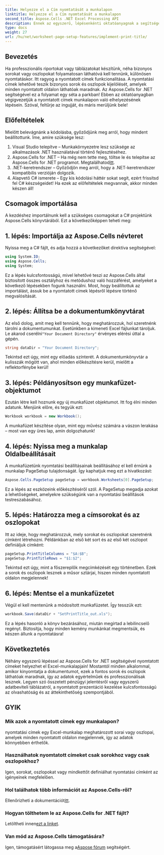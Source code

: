 ```yaml
---
title: Helyezze el a Cím nyomtatását a munkalapon
linktitle: Helyezze el a Cím nyomtatását a munkalapon
second_title: Aspose.Cells .NET Excel Processing API
description: Ennek az egyszerű, lépésenkénti oktatóanyagnak a segítségével megtudhatja, hogyan implementálhat nyomtatott címeket Excel-munkalapokon az Aspose.Cells for .NET segítségével.
type: docs
weight: 27
url: /hu/net/worksheet-page-setup-features/implement-print-title/
---
```

## Bevezetés
Ha professzionális riportokat vagy táblázatokat készítünk, néha bizonyos sorokat vagy oszlopokat folyamatosan láthatóvá kell tennünk, különösen nyomtatáskor. Itt ragyog a nyomtatott címek funkcionalitása. A nyomtatási címek lehetővé teszik bizonyos sorok és oszlopok kijelölését, amelyek minden nyomtatott oldalon láthatóak maradnak. Az Aspose.Cells for .NET segítségével ez a folyamat egy séta a parkban! Ebben az oktatóanyagban végigvezetjük a nyomtatott címek munkalapon való elhelyezésének lépésein. Szóval, feltűrje az ingujját, és máris merüljünk bele!
## Előfeltételek
Mielőtt belevágnánk a kódolásba, győződjünk meg arról, hogy mindent beállítottunk. Íme, amire szüksége lesz:
1. Visual Studio telepítve – Munkakörnyezetre lesz szüksége az alkalmazások .NET használatával történő fejlesztéséhez.
2.  Aspose.Cells for .NET – Ha még nem tette meg, töltse le és telepítse az Aspose.Cells for .NET programot. Megtalálhatod[itt](https://releases.aspose.com/cells/net/).
3. .NET-keretrendszer – Győződjön meg arról, hogy a .NET-keretrendszer kompatibilis verzióján dolgozik.
4. Alapvető C# ismerete – Egy kis kódolási háttér sokat segít, ezért frissítsd fel C# készségeidet!
Ha ezek az előfeltételek megvannak, akkor minden készen áll!
## Csomagok importálása
A kezdéshez importálnunk kell a szükséges csomagokat a C# projektünk Aspose.Cells könyvtárából. Ezt a következőképpen teheti meg:
## 1. lépés: Importálja az Aspose.Cells névteret
Nyissa meg a C# fájlt, és adja hozzá a következőket direktíva segítségével:
```csharp
using System.IO;
using Aspose.Cells;
using System;
```
Ez a lépés kulcsfontosságú, mivel lehetővé teszi az Aspose.Cells által biztosított összes osztályhoz és metódushoz való hozzáférést, amelyeket a következő lépésekben fogunk használni.
Most, hogy beállítottuk az importálást, ássuk be a nyomtatott címek lépésről lépésre történő megvalósítását.
## 2. lépés: Állítsa be a dokumentumkönyvtárat
Az első dolog, amit meg kell tennünk, hogy meghatározzuk, hol szeretnénk tárolni a dokumentumunkat. Esetünkben a kimeneti Excel fájlunkat tároljuk. Le akarod cserélni`"Your Document Directory"` érvényes elérési úttal a gépén.
```csharp
string dataDir = "Your Document Directory";
```
Tekintsd ezt úgy, mint egy előadás színterét. A dokumentumkönyvtár a kulisszák mögött van, ahol minden előkészítésre kerül, mielőtt a reflektorfénybe kerül!
## 3. lépés: Példányosítson egy munkafüzet-objektumot
Ezután létre kell hoznunk egy új munkafüzet objektumot. Itt fog élni minden adatunk. Menjünk előre, és tegyük ezt:
```csharp
Workbook workbook = new Workbook();
```
A munkafüzet készítése olyan, mint egy művész számára a vászon lerakása – most van egy üres lap, amin dolgozhatunk!
## 4. lépés: Nyissa meg a munkalap Oldalbeállításait
A munkafüzetünk nyomtatási beállításainak beállításához el kell érnünk a munkalap PageSetup tulajdonságát. Így kaphatjuk meg ezt a hivatkozást:
```csharp
Aspose.Cells.PageSetup pageSetup = workbook.Worksheets[0].PageSetup;
```
Ez a lépés az eszközeink előkészítéséről szól. A PageSetup megadja azokat a lehetőségeket, amelyekre szükségünk van a nyomtatási beállítások testreszabásához.
## 5. lépés: Határozza meg a címsorokat és az oszlopokat
Itt az ideje, hogy meghatározzuk, mely sorokat és oszlopokat szeretnénk címként létrehozni. Példánkban az első két sort és az első két oszlopot definiáljuk címként:
```csharp
pageSetup.PrintTitleColumns = "$A:$B";
pageSetup.PrintTitleRows = "$1:$2";
```
Tekintsd ezt úgy, mint a főszereplők megcímkézését egy történetben. Ezek a sorok és oszlopok lesznek a műsor sztárjai, hiszen minden nyomtatott oldalon megjelennek!
## 6. lépés: Mentse el a munkafüzetet
Végül el kell mentenünk a módosított munkafüzetet. Így tesszük ezt:
```csharp
workbook.Save(dataDir + "SetPrintTitle_out.xls");
```
Ez a lépés hasonló a könyv bezárásához, miután megírtad a lebilincselő regényt. Biztosítja, hogy minden kemény munkánkat megmentsük, és készen állunk a nyomtatásra!
## Következtetés
Néhány egyszerű lépéssel az Aspose.Cells for .NET segítségével nyomtatott címeket helyezhet el Excel-munkalapjain! Mostantól minden alkalommal, amikor kinyomtatja a dokumentumot, ezek a fontos sorok és oszlopok láthatóak maradnak, így az adatok egyértelműek és professzionálisak lesznek. Legyen szó összetett pénzügyi jelentésről vagy egyszerű adatbeviteli táblázatról, a nyomtatott prezentáció kezelése kulcsfontosságú az olvashatóság és az áttekinthetőség szempontjából. 
## GYIK
### Mik azok a nyomtatott címek egy munkalapon?
nyomtatási címek egy Excel-munkalap meghatározott sorai vagy oszlopai, amelyek minden nyomtatott oldalon megjelennek, így az adatok könnyebben érthetők.
### Használhatok nyomtatott címeket csak sorokhoz vagy csak oszlopokhoz?
Igen, sorokat, oszlopokat vagy mindkettőt definiálhat nyomtatási címként az igényeinek megfelelően.
### Hol találhatok több információt az Aspose.Cells-ről?
 Ellenőrizheti a dokumentációt[itt](https://reference.aspose.com/cells/net/).
### Hogyan tölthetem le az Aspose.Cells for .NET fájlt?
 Letöltheti innen[ezt a linket](https://releases.aspose.com/cells/net/).
### Van mód az Aspose.Cells támogatására?
 Igen, támogatásért látogassa meg a[Aspose fórum](https://forum.aspose.com/c/cells/9) segítségért.